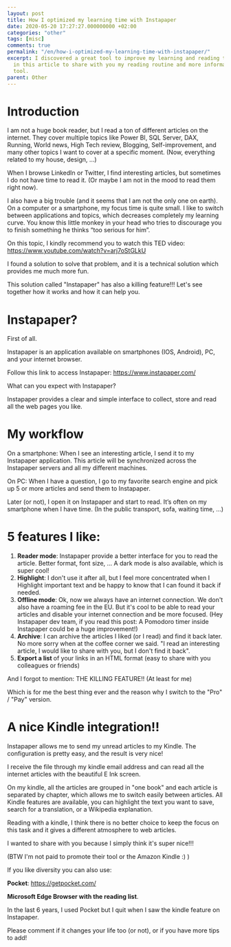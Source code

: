 ```yaml
---
layout: post
title: How I optimized my learning time with Instapaper
date: 2020-05-20 17:27:27.000000000 +02:00
categories: "other"
tags: [misc]
comments: true
permalink: "/en/how-i-optimized-my-learning-time-with-instapaper/"
excerpt: I discovered a great tool to improve my learning and reading time. I try
  in this article to share with you my reading routine and more information on this
  tool.
parent: Other
---
```

<p><!-- wp:heading {"level":1} --></p>
<h1>Introduction</h1>
<p><!-- /wp:heading --></p>

<p>I am not a huge book reader, but I read a ton of different articles on the internet. They cover multiple topics like Power BI, SQL Server, DAX, Running, World news, High Tech review, Blogging, Self-improvement, and many other topics I want to cover at a specific moment. (Now, everything related to my house, design, …)</p>


<p>When I browse LinkedIn or Twitter, I find interesting articles, but sometimes I do not have time to read it. (Or maybe I am not in the mood to read them right now).</p>

<p>I also have a big trouble (and it seems that I am not the only one on earth). On a computer or a smartphone, my focus time is quite small. I like to switch between applications and topics, which decreases completely my learning curve. You know this little monkey in your head who tries to discourage you to finish something he thinks “too serious for him”.</p>

<p>On this topic, I kindly recommend you to watch this TED video: <a href="https://www.youtube.com/watch?v=arj7oStGLkU">https://www.youtube.com/watch?v=arj7oStGLkU</a></p>
<p><!-- /wp:paragraph --></p>
<p><!-- wp:paragraph --></p>
<p>I found a solution to solve that problem, and it is a technical solution which provides me much more fun.</p>
<p><!-- /wp:paragraph --></p>
<p><!-- wp:paragraph --></p>
<p>This solution called "Instapaper" has also a killing feature!!! Let's see together how it works and how it can help you.</p>
<p><!-- /wp:paragraph --></p>
<p><!-- wp:paragraph --></p>
<p><!-- /wp:paragraph --></p>
<p><!-- wp:heading {"level":1} --></p>
<h1>Instapaper?</h1>
<p><!-- /wp:heading --></p>
<p><!-- wp:paragraph --></p>
<p>First of all.</p>
<p><!-- /wp:paragraph --></p>
<p><!-- wp:paragraph --></p>
<p>Instapaper is an application available on smartphones (IOS, Android), PC, and your internet browser.</p>
<p><!-- /wp:paragraph --></p>
<p><!-- wp:paragraph --></p>
<p>Follow this link to access Instapaper: <a href="https://www.instapaper.com/">https://www.instapaper.com/</a></p>
<p><!-- /wp:paragraph --></p>
<p><!-- wp:paragraph --></p>
<p>What can you expect with Instapaper?</p>
<p><!-- /wp:paragraph --></p>
<p><!-- wp:paragraph --></p>
<p>Instapaper provides a clear and simple interface to collect, store and read all the web pages you like.</p>
<p><!-- /wp:paragraph --></p>
<p><!-- wp:paragraph --></p>
<p><!-- /wp:paragraph --></p>
<p><!-- wp:heading {"level":1} --></p>
<h1>My workflow</h1>
<p><!-- /wp:heading --></p>
<p><!-- wp:paragraph --></p>
<p>On a smartphone: When I see an interesting article, I send it to my Instapaper application. This article will be synchronized across the Instapaper servers and all my different machines.</p>
<p><!-- /wp:paragraph --></p>
<p><!-- wp:paragraph --></p>
<p>On PC: When I have a question, I go to my favorite search engine and pick up 5 or more articles and send them to Instapaper.</p>
<p><!-- /wp:paragraph --></p>
<p><!-- wp:paragraph --></p>
<p>Later (or not), I open it on Instapaper and start to read. It’s often on my smartphone when I have time. (In the public transport, sofa, waiting time, …)</p>
<p><!-- /wp:paragraph --></p>
<p><!-- wp:paragraph --></p>
<p><!-- /wp:paragraph --></p>
<p><!-- wp:heading {"level":1} --></p>
<h1>5 features I like:</h1>
<p><!-- /wp:heading --></p>
<p><!-- wp:list {"ordered":true} --></p>
<ol>
<li><strong>Reader mode</strong>: Instapaper provide a better interface for you to read the article. Better format, font size, … A dark mode is also available, which is super cool!</li>
<li><strong>Highlight</strong>: I don't use it after all, but I feel more concentrated when I Highlight important text and be happy to know that I can found it back if needed.</li>
<li><strong>Offline mode</strong>: Ok, now we always have an internet connection. We don't also have a roaming fee in the EU. But it's cool to be able to read your articles and disable your internet connection and be more focused. (Hey Instapaper dev team, if you read this post: A Pomodoro timer inside Instapaper could be a huge improvement!)</li>
<li><strong>Archive</strong>: I can archive the articles I liked (or I read) and find it back later. No more sorry when at the coffee corner we said. "I read an interesting article, I would like to share with you, but I don't find it back".</li>
<li><strong>Export a list </strong>of your links in an HTML format (easy to share with you colleagues or friends)</li>
</ol>
<p><!-- /wp:list --></p>
<p><!-- wp:paragraph --></p>
<p>And I forgot to mention: THE KILLING FEATURE!! (At least for me)</p>
<p><!-- /wp:paragraph --></p>
<p><!-- wp:paragraph --></p>
<p>Which is for me the best thing ever and the reason why I switch to the "Pro" / "Pay" version.</p>
<p><!-- /wp:paragraph --></p>
<p><!-- wp:paragraph --></p>
<p><!-- /wp:paragraph --></p>
<p><!-- wp:heading {"level":1} --></p>
<h1>A nice Kindle integration!!</h1>
<p><!-- /wp:heading --></p>
<p><!-- wp:paragraph --></p>
<p>Instapaper allows me to send my unread articles to my Kindle. The configuration is pretty easy, and the result is very nice!</p>
<p><!-- /wp:paragraph --></p>
<p><!-- wp:paragraph --></p>
<p>I receive the file through my kindle email address and can read all the internet articles with the beautiful E Ink screen.</p>
<p><!-- /wp:paragraph --></p>
<p><!-- wp:paragraph --></p>
<p>On my kindle, all the articles are grouped in "one book" and each article is separated by chapter, which allows me to switch easily between articles. All Kindle features are available, you can highlight the text you want to save, search for a translation, or a Wikipedia explanation.</p>
<p><!-- /wp:paragraph --></p>
<p><!-- wp:paragraph --></p>
<p>Reading with a kindle, I think there is no better choice to keep the focus on this task and it gives a different atmosphere to web articles.</p>
<p><!-- /wp:paragraph --></p>
<p><!-- wp:paragraph --></p>
<p>I wanted to share with you because I simply think it's super nice!!!</p>
<p><!-- /wp:paragraph --></p>
<p><!-- wp:paragraph --></p>
<p>(BTW I'm not paid to promote their tool or the Amazon Kindle :) )</p>
<p><!-- /wp:paragraph --></p>
<p><!-- wp:paragraph --></p>
<p>If you like diversity you can also use:</p>
<p><!-- /wp:paragraph --></p>
<p><!-- wp:paragraph --></p>
<p><strong>Pocket</strong>: <a href="https://getpocket.com/">https://getpocket.com/</a></p>
<p><!-- /wp:paragraph --></p>
<p><!-- wp:paragraph --></p>
<p><strong>Microsoft Edge Browser with the reading list</strong>.</p>
<p><!-- /wp:paragraph --></p>
<p><!-- wp:paragraph --></p>
<p>In the last 6 years, I used Pocket but I quit when I saw the kindle feature on Instapaper.</p>
<p><!-- /wp:paragraph --></p>
<p><!-- wp:paragraph --></p>
<p>Please comment if it changes your life too (or not), or if you have more tips to add!</p>
<p><!-- /wp:paragraph --></p>
